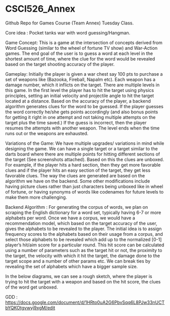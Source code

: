 # CSCI526_Annex
Github Repo for Games Course (Team Annex) Tuesday Class.

Core idea : Pocket tanks war with word guessing/Hangman.

Game Concept: This is a game at the intersection of concepts derived from Word Guessing (similar to the wheel of fortune TV show) and War-Action games. The end goal of the user is to guess a word at each level in the shortest amount of time, where the clue for the word would be revealed based on the target shooting accuracy of the player. 
 
Gameplay: Initially the player is given a war chest say 100 pts to purchase a set of weapons like (Bazooka, Fireball, Napalm etc). Each weapon has a damage number, which it inflicts on the target. There are multiple levels in this game. In the first level the player has to hit the target using physics principles, setting an initial velocity and projectile angle to hit the target located at a distance. Based on the accuracy of the player, a backend algorithm generates clues for the word to be guessed. If the player guesses the word correctly he/she gets points accordingly (and also bonus points for getting it right in one attempt and not taking multiple attempts on the target plus the time saved.) If the guess is incorrect, then the player resumes the attempts with another weapon. The level ends when the time runs out or the weapons are exhausted. 
 
Variations of the Game: We have multiple upgrades/ variations in mind while designing the game. We can have a single target or a target similar to the darts board where there are multiple points for hitting different sections of the target (See screenshots attached). Based on this the clues are unboxed. For example, if the player hits a hard section, then they get more favorable clues and if the player hits an easy section of the target, they get less favorable clues. The way the clues are generated are based on the algorithm we have on the backend. Some other modifications include having picture clues rather than just characters being unboxed like in wheel of fortune, or having synonyms of words like codenames for future levels to make them more challenging.


Backend Algorithm :
For generating the corpus of words, we plan on scraping the English dictionary for a word set, typically having 6-7 or more alphabets per word. Once we have a corpus, we would have a recommendation model, which based on the target accuracy of the user, gives the alphabets to be revealed to the player. The initial idea is to assign frequency scores to the alphabets based on their usage from a corpus, and select those alphabets to be revealed which add up to the normalized [0-1] player’s hit/aim score for a particular round. This hit score can be calculated using a number of parameters such as the target hit or not, the proximity to the target, the velocity with which it hit the target, the damage done to the target scope and a number of other params etc. We can break ties by revealing the set of alphabets which have a bigger sample size.
 
In the below diagrams, we can see a rough sketch, where the player is trying to hit the target with a weapon and based on the hit score, the clues of the word get unboxed.

GDD : https://docs.google.com/document/d/1HRto0uA2G6PbvSqq6L8PJw33nUCTbYQKOtgvwyj9xgM/edit

